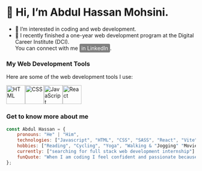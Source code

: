 # 👋 Hi, I’m Abdul Hassan Mohsini. 
  
- 👀 I’m interested in coding and web development.
- 🌱 I recently finished a one-year web development program at the Digital Career Institute (DCI).<br>You can connect with me <a href="https://www.linkedin.com/in/abdul-hassan" style="background-color: gray; color: white; padding: 3px 5px; border-radius: 3px; text-decoration: none;">in LinkedIn</a>.

### My Web Development Tools

Here are some of the web development tools I use:

   <img src="https://cdn.jsdelivr.net/npm/simple-icons@v9/icons/html5.svg" alt="HTML" width="50" height="50"><img src="https://cdn.jsdelivr.net/npm/simple-icons@v9/icons/css3.svg" alt="CSS" width="50" height="50"><img src="https://cdn.jsdelivr.net/npm/simple-icons@v9/icons/javascript.svg" alt="JavaScript" width="50" height="50"><img src="https://cdn.jsdelivr.net/npm/simple-icons@v9/icons/react.svg" alt="React" width="50" height="50">






###  Get to know more about me
```javaScript
const Abdul Hassan = {
    pronouns: "He" | "Him",
    technologies: ["Javascript", "HTML", "CSS", "SASS", "React", "Vite", "Express"],
    hobbies: ["Reading", "Cycling", "Yoga", "Walking & "Jogging" "Movies"],
    currently: ["searching for full stack web development internship"]
    funQuote: "When I am coding I feel confident and passionate because I know, today I am better than yesterday."
};


